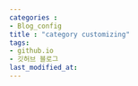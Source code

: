 ```yaml
---
categories : 
- Blog_config
title : "category customizing"
tags:
- github.io
- 깃허브 블로그
last_modified_at:
---
```

